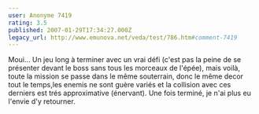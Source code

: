 ```yaml
---
user: Anonyme 7419
rating: 3.5
published: 2007-01-29T17:34:27.000Z
legacy_url: http://www.emunova.net/veda/test/786.htm#comment-7419
---
```

Moui...
Un jeu long à terminer avec un vrai défi (c'est pas la peine de se présenter devant le boss sans tous les morceaux de l'épée), mais voilà, toute la mission se passe dans le même souterrain, donc le même decor tout le temps,les enemis ne sont guère variés et la collision avec ces derniers est trés approximative (énervant).
Une fois terminé, je n'ai plus eu l'envie d'y retourner.